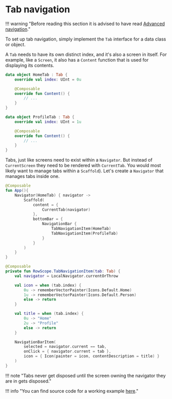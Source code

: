 # Tab navigation

!!! warning "Before reading this section it is advised to have read [Advanced navigation](advanced-navigation.md)."

To set up tab navigation, simply implement the `Tab` interface for a data class or object.

A `Tab` needs to have its own distinct index, and it's also a screen in itself.
For example, like a `Screen`, it also has a `Content` function that is used for displaying its contents.

```kotlin
data object HomeTab : Tab {
    override val index: UInt = 0u

    @Composable
    override fun Content() {
        // ...
    }
}

data object ProfileTab : Tab {
    override val index: UInt = 1u

    @Composable
    override fun Content() {
        // ...
    }
}
```

Tabs, just like screens need to exist within a `Navigator`. But instead of `CurrentScreen` they need to be rendered
with `CurrentTab`.
You would most likely want to manage tabs within a `Scaffold`).
Let's create a `Navigator` that manages tabs inside one.

```kotlin
@Composable
fun App(){
    Navigator(HomeTab) { navigator ->
        Scaffold(
            content = {
                CurrentTab(navigator)
            },
            bottomBar = {
                NavigationBar {
                    TabNavigationItem(HomeTab)
                    TabNavigationItem(ProfileTab)
                }
            }
        )
    }
}

@Composable
private fun RowScope.TabNavigationItem(tab: Tab) {
    val navigator = LocalNavigator.currentOrThrow

    val icon = when (tab.index) {
        0u -> rememberVectorPainter(Icons.Default.Home)
        1u -> rememberVectorPainter(Icons.Default.Person)
        else -> return
    }

    val title = when (tab.index) {
        0u -> "Home"
        2u -> "Profile"
        else -> return
    }

    NavigationBarItem(
        selected = navigator.current == tab,
        onClick = { navigator.current = tab },
        icon = { Icon(painter = icon, contentDescription = title) }
    )
}
```

!!! note "Tabs never get disposed until the screen owning the navigator they are in gets disposed."

!!! info "You can find source code for a working example [here](https://github.com/hristogochev/vortex/blob/main/samples/sample/src/commonMain/kotlin/io/github/hristogochev/vortex/sample/tabNavigation/TabNavigation.kt)."
